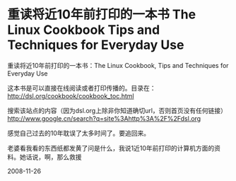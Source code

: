 # 重读将近10年前打印的一本书 The Linux Cookbook Tips and Techniques for Everyday Use

重读将近10年前打印的一本书：The Linux Cookbook, Tips and Techniques for Everyday Use

这本书是可以直接在线阅读或者打印传播的。目录在： <http://dsl.org/cookbook/cookbook_toc.html>

搜索该站点的内容（因为dsl.org上除非你知道确切url，否则首页没有任何链接）http://www.google.cn/search?q=site%3Ahttp%3A%2F%2Fdsl.org


感觉自己过去的10年耽误了太多时间了。要追回来。

老婆看我看的东西纸都发黄了问是什么，我说1近10年前打印的计算机方面的资料。她话说，啊，那么救援


2008-11-26